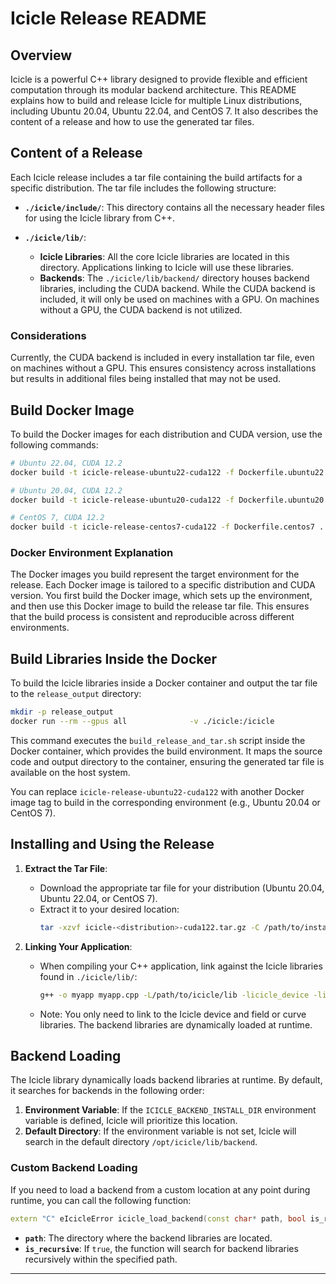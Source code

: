 
# Icicle Release README

## Overview

Icicle is a powerful C++ library designed to provide flexible and efficient computation through its modular backend architecture. This README explains how to build and release Icicle for multiple Linux distributions, including Ubuntu 20.04, Ubuntu 22.04, and CentOS 7. It also describes the content of a release and how to use the generated tar files.

## Content of a Release

Each Icicle release includes a tar file containing the build artifacts for a specific distribution. The tar file includes the following structure:

- **`./icicle/include/`**: This directory contains all the necessary header files for using the Icicle library from C++.
  
- **`./icicle/lib/`**: 
  - **Icicle Libraries**: All the core Icicle libraries are located in this directory. Applications linking to Icicle will use these libraries.
  - **Backends**: The `./icicle/lib/backend/` directory houses backend libraries, including the CUDA backend. While the CUDA backend is included, it will only be used on machines with a GPU. On machines without a GPU, the CUDA backend is not utilized.

### Considerations

Currently, the CUDA backend is included in every installation tar file, even on machines without a GPU. This ensures consistency across installations but results in additional files being installed that may not be used. 

## Build Docker Image

To build the Docker images for each distribution and CUDA version, use the following commands:

```bash
# Ubuntu 22.04, CUDA 12.2
docker build -t icicle-release-ubuntu22-cuda122 -f Dockerfile.ubuntu22 .

# Ubuntu 20.04, CUDA 12.2
docker build -t icicle-release-ubuntu20-cuda122 -f Dockerfile.ubuntu20 .

# CentOS 7, CUDA 12.2
docker build -t icicle-release-centos7-cuda122 -f Dockerfile.centos7 .
```

### Docker Environment Explanation

The Docker images you build represent the target environment for the release. Each Docker image is tailored to a specific distribution and CUDA version. You first build the Docker image, which sets up the environment, and then use this Docker image to build the release tar file. This ensures that the build process is consistent and reproducible across different environments.

## Build Libraries Inside the Docker

To build the Icicle libraries inside a Docker container and output the tar file to the `release_output` directory:

```bash
mkdir -p release_output
docker run --rm --gpus all              -v ./icicle:/icicle                 -v ./release_output:/output         -v ./scripts:/scripts               icicle-release-ubuntu22-cuda122 bash /scripts/release/build_release_and_tar.sh
```

This command executes the `build_release_and_tar.sh` script inside the Docker container, which provides the build environment. It maps the source code and output directory to the container, ensuring the generated tar file is available on the host system.

You can replace `icicle-release-ubuntu22-cuda122` with another Docker image tag to build in the corresponding environment (e.g., Ubuntu 20.04 or CentOS 7).

## Installing and Using the Release

1. **Extract the Tar File**:
   - Download the appropriate tar file for your distribution (Ubuntu 20.04, Ubuntu 22.04, or CentOS 7).
   - Extract it to your desired location:
     ```bash
     tar -xzvf icicle-<distribution>-cuda122.tar.gz -C /path/to/install/location
     ```

2. **Linking Your Application**:
   - When compiling your C++ application, link against the Icicle libraries found in `./icicle/lib/`:
     ```bash
     g++ -o myapp myapp.cpp -L/path/to/icicle/lib -licicle_device -licicle_field_or_curve
     ```
   - Note: You only need to link to the Icicle device and field or curve libraries. The backend libraries are dynamically loaded at runtime.

## Backend Loading

The Icicle library dynamically loads backend libraries at runtime. By default, it searches for backends in the following order:

1. **Environment Variable**: If the `ICICLE_BACKEND_INSTALL_DIR` environment variable is defined, Icicle will prioritize this location.
2. **Default Directory**: If the environment variable is not set, Icicle will search in the default directory `/opt/icicle/lib/backend`.

### Custom Backend Loading

If you need to load a backend from a custom location at any point during runtime, you can call the following function:

```cpp
extern "C" eIcicleError icicle_load_backend(const char* path, bool is_recursive);
```

- **`path`**: The directory where the backend libraries are located.
- **`is_recursive`**: If `true`, the function will search for backend libraries recursively within the specified path.

---

